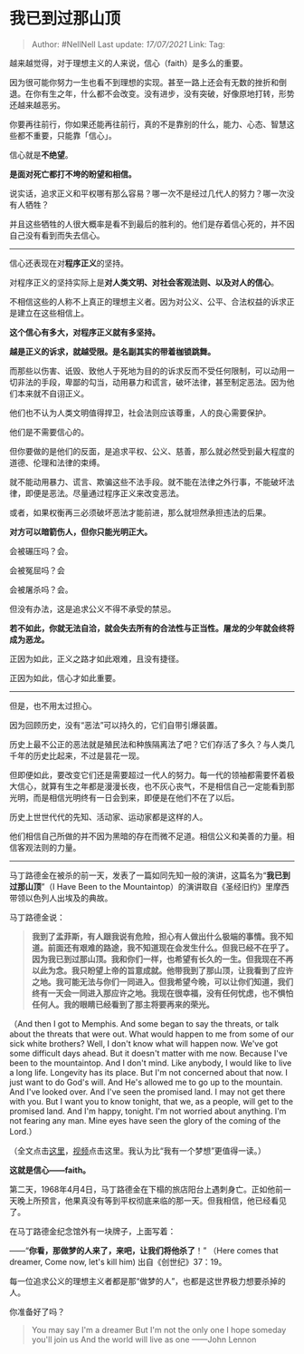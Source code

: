 # 我已到过那山顶

> Author: #NellNell
> Last update: *17/07/2021*
> Link:
> Tag:

越来越觉得，对于理想主义的人来说，信心（faith）是多么的重要。

因为很可能你努力一生也看不到理想的实现。甚至一路上还会有无数的挫折和倒退。在你有生之年，什么都不会改变。没有进步，没有突破，好像原地打转，形势还越来越恶劣。

你要再往前行，你如果还能再往前行，真的不是靠别的什么，能力、心态、智慧这些都不重要，只能靠「信心」。

信心就是**不绝望**。

**是面对死亡都打不垮的盼望和相信。**

说实话，追求正义和平权哪有那么容易？哪一次不是经过几代人的努力？哪一次没有人牺牲？

并且这些牺牲的人很大概率是看不到最后的胜利的。他们是存着信心死的，并不因自己没有看到而失去信心。

---

信心还表现在对**程序正义**的坚持。

对程序正义的坚持实际上是**对人类文明、对社会客观法则、以及对人的信心**。

不相信这些的人称不上真正的理想主义者。因为对公义、公平、合法权益的诉求正是建立在这些相信上。

**这个信心有多大，对程序正义就有多坚持。**

**越是正义的诉求，就越受限。是名副其实的带着枷锁跳舞。**

而那些以伤害、诋毁、致他人于死地为目的的诉求反而不受任何限制，可以动用一切非法的手段，卑鄙的勾当，动用暴力和谎言，破坏法律，甚至制定恶法。因为他们本来就不自诩正义。

他们也不认为人类文明值得捍卫，社会法则应该尊重，人的良心需要保护。

他们是不需要信心的。

但你要做的是他们的反面，是追求平权、公义、慈善，那么就必然受到最大程度的道德、伦理和法律的束缚。

就不能动用暴力、谎言、欺骗这些不法手段。就不能在法律之外行事，不能破坏法律，即便是恶法。尽量通过程序正义来改变恶法。

或者，如果权衡再三必须破坏恶法才能前进，那么就坦然承担违法的后果。

**对方可以暗箭伤人，但你只能光明正大。**

会被碾压吗？会。

会被冤屈吗？会

会被屠杀吗？会。

但没有办法，这是追求公义不得不承受的禁忌。

**若不如此，你就无法自洽，就会失去所有的合法性与正当性。屠龙的少年就会终将成为恶龙。**

正因为如此，正义之路才如此艰难，且没有捷径。

正因为如此，信心才如此重要。

---

但是，也不用太过担心。

因为回顾历史，没有“恶法”可以持久的，它们自带引爆装置。

历史上最不公正的恶法就是殖民法和种族隔离法了吧？它们存活了多久？与人类几千年的历史比起来，不过是昙花一现。

但即便如此，要改变它们还是需要超过一代人的努力。每一代的领袖都需要怀着极大信心，就算有生之年都是漫漫长夜，也不灰心丧气，不是相信自己一定能看到那光明，而是相信光明终有一日会到来，即便是在他们不在了以后。

历史上世世代代的先知、活动家、运动家都是这样的人。

他们相信自己所做的并不因为黑暗的存在而微不足道。相信公义和美善的力量。相信客观法则的力量。

---

马丁路德金在被杀的前一天，发表了一篇如同先知一般的演讲，这篇名为“**我已到过那山顶**”（I Have Been to the Mountaintop）的演讲取自《圣经旧约》里摩西带领以色列人出埃及的典故。

马丁路德金说：

> **我到了孟菲斯，有人跟我说有危险，担心有人做出什么极端的事情。我不知道。前面还有艰难的路途，我不知道现在会发生什么。但我已经不在乎了。因为我已到过那山顶。我和你们一样，也希望有长久的一生。但我现在不再以此为念。我只盼望上帝的旨意成就。他带我到了那山顶，让我看到了应许之地。我可能无法与你们一同进入。但我希望今晚，可以让你们知道，我们终有一天会一同进入那应许之地。我现在很幸福，没有任何忧虑，也不惧怕任何人。我的眼睛已经看到了那主将要再来的荣光。**

（And then I got to Memphis. And some began to say the threats, or talk about the threats that were out. What would happen to me from some of our sick white brothers? Well, I don't know what will happen now. We've got some difficult days ahead. But it doesn't matter with me now. Because I've been to the mountaintop. And I don't mind. Like anybody, I would like to live a long life. Longevity has its place. But I'm not concerned about that now. I just want to do God's will. And He's allowed me to go up to the mountain. And I've looked over. And I've seen the promised land. I may not get there with you. But I want you to know tonight, that we, as a people, will get to the promised land. And I'm happy, tonight. I'm not worried about anything. I'm not fearing any man. Mine eyes have seen the glory of the coming of the Lord.）

（全文点击[这里](https://link.zhihu.com/?target=https%3A//www.afscme.org/about/history/mlk/mountaintop)，[视频](https://www.zhihu.com/zvideo/1366189377002049536)点击这里。我认为比“我有一个梦想”更值得一读。）

**这就是信心——faith。**

第二天，1968年4月4日，马丁路德金在下榻的旅店阳台上遇刺身亡。正如他前一天晚上所预言，他果真没有等到平权彻底来临的那一天。但我相信，他已经看见了。

在马丁路德金纪念馆外有一块牌子，上面写着：

——“**你看，那做梦的人来了，来吧，让我们将他杀了**！” （Here comes that dreamer, Come now, let's kill him) 出自《创世纪》37：19。

每一位追求公义的理想主义者都是那“做梦的人”，也都是这世界极力想要杀掉的人。

你准备好了吗？

> You may say I'm a dreamer
> But I'm not the only one
> I hope someday you'll join us
> And the world will live as one
> ——John Lennon
